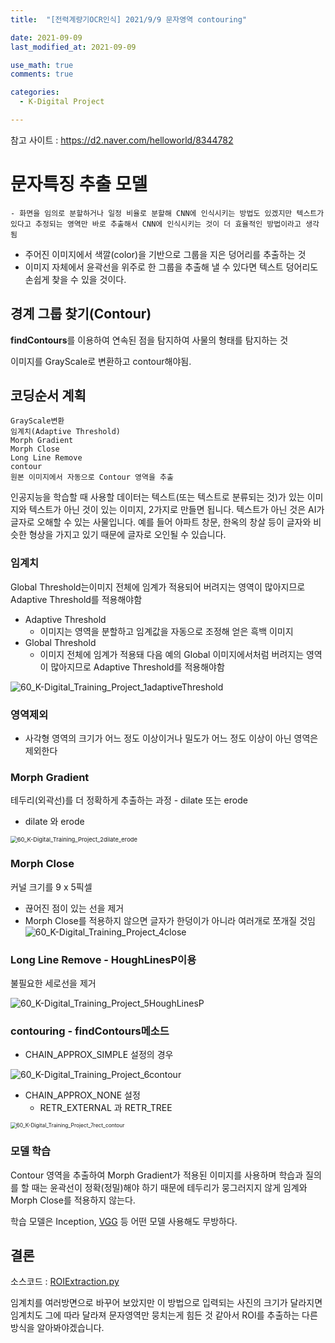 ```yaml
---
title:  "[전력계량기OCR인식] 2021/9/9 문자영역 contouring"

date: 2021-09-09
last_modified_at: 2021-09-09

use_math: true
comments: true

categories:
  - K-Digital Project

---
```

참고 사이트 : https://d2.naver.com/helloworld/8344782



# 문자특징 추출 모델

	- 화면을 임의로 분할하거나 일정 비율로 분할해 CNN에 인식시키는 방법도 있겠지만 텍스트가 있다고 추정되는 영역만 바로 추출해서 CNN에 인식시키는 것이 더 효율적인 방법이라고 생각됨

- 주어진 이미지에서 색깔(color)을 기반으로 그룹을 지은 덩어리를 추출하는 것
- 이미지 자체에서 윤곽선을 위주로 한 그룹을 추출해 낼 수 있다면 텍스트 덩어리도 손쉽게 찾을 수 있을 것이다.









## 경계 그룹 찾기(Contour)

**findContours**를 이용하여 연속된 점을 탐지하여 사물의 형태를 탐지하는 것

이미지를 GrayScale로 변환하고 contour해야됨.



## 코딩순서 계획

```
GrayScale변환
임계치(Adaptive Threshold)
Morph Gradient
Morph Close
Long Line Remove
contour
원본 이미지에서 자동으로 Contour 영역을 추출
```

인공지능을 학습할 때 사용할 데이터는 텍스트(또는 텍스트로 분류되는 것)가 있는 이미지와 텍스트가 아닌 것이 있는 이미지, 2가지로 만들면 됩니다.  텍스트가 아닌 것은 AI가 글자로 오해할 수 있는 사물입니다. 예를 들어 아파트 창문, 한옥의 창살 등이 글자와 비슷한 형상을 가지고 있기 때문에 글자로 오인될 수 있습니다.



### 임계치

Global Threshold는이미지 전체에 임계가 적용되어 버려지는 영역이 많아지므로 Adaptive Threshold를 적용해야함

- Adaptive Threshold
  - 이미지는 영역을 분할하고 임계값을 자동으로 조정해 얻은 흑백 이미지
- Global Threshold
  - 이미지 전체에 임계가 적용돼 다음 예의 Global 이미지에서처럼 버려지는 영역이 많아지므로 Adaptive Threshold를 적용해야함

![60_K-Digital_Training_Project_1adaptiveThreshold](\assets\images\60_K-Digital_Training_Project_1adaptiveThreshold.jpg)

### 영역제외

- 사각형 영역의 크기가 어느 정도 이상이거나 밀도가 어느 정도 이상이 아닌 영역은 제외한다



### Morph Gradient

테두리(외곽선)를 더 정확하게 추출하는 과정 - dilate 또는 erode

- dilate 와 erode

<img src="\assets\images\60_K-Digital_Training_Project_2dilate_erode.png" alt="60_K-Digital_Training_Project_2dilate_erode" style="zoom:67%;" />



### Morph Close

커널 크기를 9 x 5픽셀

- 끊어진 점이 있는 선을 제거
- Morph Close를 적용하지 않으면 글자가 한덩이가 아니라 여러개로 쪼개질 것임
  ![60_K-Digital_Training_Project_4close](\assets\images\60_K-Digital_Training_Project_4close.jpg)



### Long Line Remove - HoughLinesP이용

불필요한 세로선을 제거

![60_K-Digital_Training_Project_5HoughLinesP](\assets\images\60_K-Digital_Training_Project_5HoughLinesP.jpg)

### contouring - findContours메소드

- CHAIN_APPROX_SIMPLE 설정의 경우

![60_K-Digital_Training_Project_6contour](\assets\images\60_K-Digital_Training_Project_6contour.jpg)

- CHAIN_APPROX_NONE 설정 
  - RETR_EXTERNAL 과 RETR_TREE

<img src="\assets\images\60_K-Digital_Training_Project_7rect_contour.png" alt="60_K-Digital_Training_Project_7rect_contour" style="zoom:60%;" />





### 모델 학습

 Contour 영역을 추출하여 Morph Gradient가 적용된 이미지를 사용하며 학습과 질의를 할 때는 윤곽선이 정확(정밀)해야 하기 때문에 테두리가 뭉그러지지 않게 임계와 Morph Close를 적용하지 않는다.

학습 모델은 Inception, [VGG](http://www.robots.ox.ac.uk/~vgg/research/very_deep/) 등 어떤 모델 사용해도 무방하다.



## 결론

소스코드 : [ROIExtraction.py](https://github.com/2SEHI/OCR-Text-Detection/tree/main/preprocessing/ROIExtraction.py)


임계치를 여러방면으로 바꾸어 보았지만 이 방법으로 입력되는 사진의 크기가 달라지면 임계치도 그에 따라 달라져 문자영역만 뭉치는게 힘든 것 같아서 ROI를 추출하는 다른 방식을 알아봐야겠습니다.


